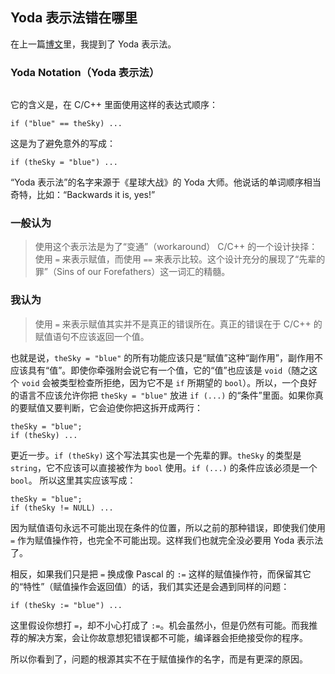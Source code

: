 <div class="inner">
<h2>Yoda 表示法错在哪里</h2>
<p>在上一篇<a href="http://www.yinwang.org/blog-cn/2013/04/14/terminology/">博文</a>里，我提到了 Yoda 表示法。</p>
<h3 id="yoda-notationyoda-表示法">Yoda Notation（Yoda 表示法）</h3>
<p><img src="http://www.yinwang.org/images/yoda-notation.jpeg" alt="" /></p>
<p>它的含义是，在 C/C++ 里面使用这样的表达式顺序：</p>
<div class="language-plaintext highlighter-rouge"><div class="highlight"><pre class="highlight"><code>if ("blue" == theSky) ...
</code></pre></div></div>
<p>这是为了避免意外的写成：</p>
<div class="language-plaintext highlighter-rouge"><div class="highlight"><pre class="highlight"><code>if (theSky = "blue") ...
</code></pre></div></div>
<p>“Yoda 表示法”的名字来源于《星球大战》的 Yoda 大师。他说话的单词顺序相当奇特，比如：“Backwards it is, yes!”</p>
<h3 id="一般认为">一般认为</h3>
<blockquote>
<p>使用这个表示法是为了“变通”（workaround） C/C++ 的一个设计抉择：使用 <code class="language-plaintext highlighter-rouge">=</code> 来表示赋值，而使用 <code class="language-plaintext highlighter-rouge">==</code> 来表示比较。这个设计充分的展现了“先辈的罪”（Sins of our Forefathers）这一词汇的精髓。</p>
</blockquote>
<h3 id="我认为">我认为</h3>
<blockquote>
<p>使用 <code class="language-plaintext highlighter-rouge">=</code> 来表示赋值其实并不是真正的错误所在。真正的错误在于 C/C++ 的赋值语句不应该返回一个值。</p>
</blockquote>
<p>也就是说，<code class="language-plaintext highlighter-rouge">theSky = "blue"</code> 的所有功能应该只是“赋值”这种“副作用”，副作用不应该具有“值”。即使你牵强附会说它有一个值，它的“值”也应该是 <code class="language-plaintext highlighter-rouge">void</code>（随之这个 <code class="language-plaintext highlighter-rouge">void</code> 会被类型检查所拒绝，因为它不是 <code class="language-plaintext highlighter-rouge">if</code> 所期望的 <code class="language-plaintext highlighter-rouge">bool</code>）。所以，一个良好的语言不应该允许你把 <code class="language-plaintext highlighter-rouge">theSky = "blue"</code> 放进 <code class="language-plaintext highlighter-rouge">if (...)</code> 的“条件”里面。如果你真的要赋值又要判断，它会迫使你把这拆开成两行：</p>
<div class="language-plaintext highlighter-rouge"><div class="highlight"><pre class="highlight"><code>theSky = "blue";
if (theSky) ...
</code></pre></div></div>
<p>更近一步。<code class="language-plaintext highlighter-rouge">if (theSky)</code> 这个写法其实也是一个先辈的罪。<code class="language-plaintext highlighter-rouge">theSky</code> 的类型是 <code class="language-plaintext highlighter-rouge">string</code>，它不应该可以直接被作为 <code class="language-plaintext highlighter-rouge">bool</code> 使用。<code class="language-plaintext highlighter-rouge">if (...)</code> 的条件应该必须是一个 <code class="language-plaintext highlighter-rouge">bool</code>。 所以这里其实应该写成：</p>
<div class="language-plaintext highlighter-rouge"><div class="highlight"><pre class="highlight"><code>theSky = "blue";
if (theSky != NULL) ...
</code></pre></div></div>
<p>因为赋值语句永远不可能出现在条件的位置，所以之前的那种错误，即使我们使用 <code class="language-plaintext highlighter-rouge">=</code> 作为赋值操作符，也完全不可能出现。这样我们也就完全没必要用 Yoda 表示法了。</p>
<p>相反，如果我们只是把 <code class="language-plaintext highlighter-rouge">=</code> 换成像 Pascal 的 <code class="language-plaintext highlighter-rouge">:=</code> 这样的赋值操作符，而保留其它的“特性”（赋值操作会返回值）的话，我们其实还是会遇到同样的问题：</p>
<div class="language-plaintext highlighter-rouge"><div class="highlight"><pre class="highlight"><code>if (theSky := "blue") ...
</code></pre></div></div>
<p>这里假设你想打 <code class="language-plaintext highlighter-rouge">=</code>，却不小心打成了 <code class="language-plaintext highlighter-rouge">:=</code>。机会虽然小，但是仍然有可能。而我推荐的解决方案，会让你故意想犯错误都不可能，编译器会拒绝接受你的程序。</p>
<p>所以你看到了，问题的根源其实不在于赋值操作的名字，而是有更深的原因。</p>
</div>
    